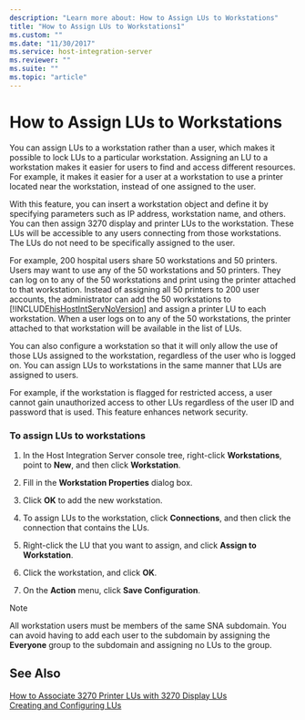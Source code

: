 ```yaml
---
description: "Learn more about: How to Assign LUs to Workstations"
title: "How to Assign LUs to Workstations1"
ms.custom: ""
ms.date: "11/30/2017"
ms.service: host-integration-server
ms.reviewer: ""
ms.suite: ""
ms.topic: "article"
---
```

# How to Assign LUs to Workstations
You can assign LUs to a workstation rather than a user, which makes it possible to lock LUs to a particular workstation. Assigning an LU to a workstation makes it easier for users to find and access different resources. For example, it makes it easier for a user at a workstation to use a printer located near the workstation, instead of one assigned to the user.  
  
 With this feature, you can insert a workstation object and define it by specifying parameters such as IP address, workstation name, and others. You can then assign 3270 display and printer LUs to the workstation. These LUs will be accessible to any users connecting from those workstations. The LUs do not need to be specifically assigned to the user.  
  
 For example, 200 hospital users share 50 workstations and 50 printers. Users may want to use any of the 50 workstations and 50 printers. They can log on to any of the 50 workstations and print using the printer attached to that workstation. Instead of assigning all 50 printers to 200 user accounts, the administrator can add the 50 workstations to [!INCLUDE[hisHostIntServNoVersion](../includes/hishostintservnoversion-md.md)] and assign a printer LU to each workstation. When a user logs on to any of the 50 workstations, the printer attached to that workstation will be available in the list of LUs.  
  
 You can also configure a workstation so that it will only allow the use of those LUs assigned to the workstation, regardless of the user who is logged on. You can assign LUs to workstations in the same manner that LUs are assigned to users.  
  
 For example, if the workstation is flagged for restricted access, a user cannot gain unauthorized access to other LUs regardless of the user ID and password that is used. This feature enhances network security.  
  
### To assign LUs to workstations  
  
1.  In the Host Integration Server console tree, right-click **Workstations**, point to **New**, and then click **Workstation**.  
  
2.  Fill in the **Workstation Properties** dialog box.  
  
3.  Click **OK** to add the new workstation.  
  
4.  To assign LUs to the workstation, click **Connections**, and then click the connection that contains the LUs.  
  
5.  Right-click the LU that you want to assign, and click **Assign to Workstation**.  
  
6.  Click the workstation, and click **OK**.  
  
7.  On the **Action** menu, click **Save Configuration**.  
  
> [!NOTE]
>  All workstation users must be members of the same SNA subdomain. You can avoid having to add each user to the subdomain by assigning the **Everyone** group to the subdomain and assigning no LUs to the group.  
  
## See Also  
 [How to Associate 3270 Printer LUs with 3270 Display LUs](../core/how-to-associate-3270-printer-lus-with-3270-display-lus2.md)   
 [Creating and Configuring LUs](../core/creating-and-configuring-lus1.md)
